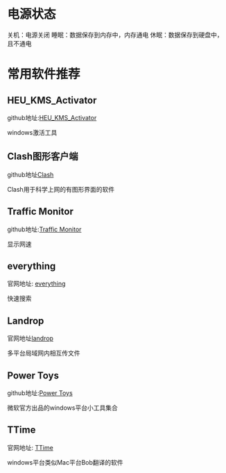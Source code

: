 # 电源状态

关机：电源关闭
睡眠：数据保存到内存中，内存通电
休眠：数据保存到硬盘中，且不通电

# 常用软件推荐

## HEU_KMS_Activator

github地址:[HEU_KMS_Activator](https://github.com/zbezj/HEU_KMS_Activator)

windows激活工具

## Clash图形客户端

github地址[Clash](https://github.com/Fndroid/clash_for_windows_pkg)

Clash用于科学上网的有图形界面的软件
## Traffic Monitor

github地址:[Traffic Monitor](https://github.com/zhongyang219/TrafficMonitor)

显示网速
## everything

官网地址: [everything](https://www.voidtools.com/)

快速搜索

## Landrop

官网地址[landrop](https://landrop.app/#top)

多平台局域网内相互传文件

## Power Toys

github地址:[Power Toys](https://github.com/microsoft/PowerToys)

微软官方出品的windows平台小工具集合

## TTime

官网地址: [TTime](https://ttime.timerecord.cn/)

windows平台类似Mac平台Bob翻译的软件